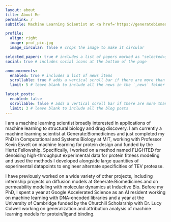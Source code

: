```yaml
---
layout: about
title: About Me
permalink: /
subtitle: Machine Learning Scientist at <a href='https://generatebiomedicines.com'>Generate:Biomedicines</a>.

profile:
  align: right
  image: prof_pic.jpg
  image_circular: false # crops the image to make it circular

selected_papers: true # includes a list of papers marked as "selected={true}"
social: true # includes social icons at the bottom of the page

announcements:
  enabled: true # includes a list of news items
  scrollable: true # adds a vertical scroll bar if there are more than 3 news items
  limit: 5 # leave blank to include all the news in the `_news` folder

latest_posts:
  enabled: false 
  scrollable: false # adds a vertical scroll bar if there are more than 3 new posts items
  limit: 3 # leave blank to include all the blog posts
---
```


I am a machine learning scientist broadly interested in applications of machine learning to structural biology and drug discovery. I am currently a machine learning scientist at Generate:Biomedicines and just completed my PhD in Computational and Systems Biology at MIT, working with Professor Kevin Esvelt on machine learning for protein design and funded by the Hertz Fellowship. Specifically, I worked on a method named FLIGHTED for denoising high-throughput experimental data for protein fitness modeling and used the methods I developed alongside large quantities of experimental datapoints to engineer alternate specificities of TEV protease.

I have previously worked on a wide variety of other projects, including internship projects on diffusion models at Generate:Biomedicines and on permeability modeling with molecular dynamics at Inductive Bio. Before my PhD, I spent a year at Google Accelerated Science as an AI resident working on machine learning with DNA-encoded libraries and a year at the University of Cambridge funded by the Churchill Scholarship with Dr. Lucy Colwell working on generalization and attribution analysis of machine learning models for protein/ligand binding.
